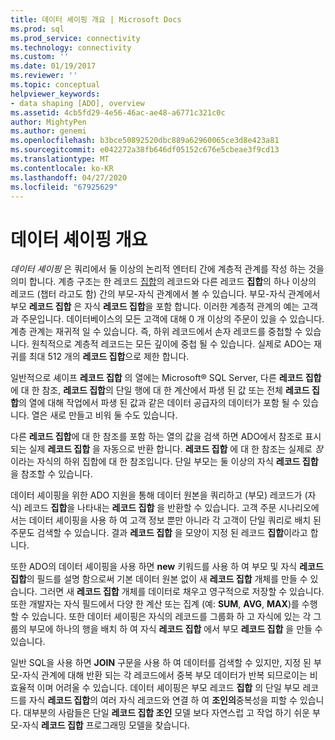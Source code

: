 ```yaml
---
title: 데이터 셰이핑 개요 | Microsoft Docs
ms.prod: sql
ms.prod_service: connectivity
ms.technology: connectivity
ms.custom: ''
ms.date: 01/19/2017
ms.reviewer: ''
ms.topic: conceptual
helpviewer_keywords:
- data shaping [ADO], overview
ms.assetid: 4cb5fd29-4e56-46ac-ae48-a6771c321c0c
author: MightyPen
ms.author: genemi
ms.openlocfilehash: b3bce50892520dbc889a62960065ce3d8e423a81
ms.sourcegitcommit: e042272a38fb646df05152c676e5cbeae3f9cd13
ms.translationtype: MT
ms.contentlocale: ko-KR
ms.lasthandoff: 04/27/2020
ms.locfileid: "67925629"
---
```

# <a name="data-shaping-overview"></a>데이터 셰이핑 개요
*데이터 셰이핑* 은 쿼리에서 둘 이상의 논리적 엔터티 간에 계층적 관계를 작성 하는 것을 의미 합니다. 계층 구조는 한 레코드 [집합](../../../ado/reference/ado-api/recordset-object-ado.md)의 레코드와 다른 레코드 **집합**의 하나 이상의 레코드 (챕터 라고도 함) 간의 부모-자식 관계에서 볼 수 있습니다. 부모-자식 관계에서 부모 **레코드 집합** 은 자식 **레코드 집합**을 포함 합니다. 이러한 계층적 관계의 예는 고객과 주문입니다. 데이터베이스의 모든 고객에 대해 0 개 이상의 주문이 있을 수 있습니다. 계층 관계는 재귀적 일 수 있습니다. 즉, 하위 레코드에서 손자 레코드를 중첩할 수 있습니다. 원칙적으로 계층적 레코드는 모든 깊이에 중첩 될 수 있습니다. 실제로 ADO는 재귀를 최대 512 개의 **레코드 집합**으로 제한 합니다.  
  
 일반적으로 셰이프 **레코드 집합** 의 열에는 Microsoft® SQL Server, 다른 **레코드 집합**에 대 한 참조, **레코드 집합**의 단일 행에 대 한 계산에서 파생 된 값 또는 전체 **레코드 집합**의 열에 대해 작업에서 파생 된 값과 같은 데이터 공급자의 데이터가 포함 될 수 있습니다. 열은 새로 만들고 비워 둘 수도 있습니다.  
  
 다른 **레코드 집합**에 대 한 참조를 포함 하는 열의 값을 검색 하면 ADO에서 참조로 표시 되는 실제 **레코드 집합** 을 자동으로 반환 합니다. **레코드 집합** 에 대 한 참조는 실제로 *장*이라는 자식의 하위 집합에 대 한 참조입니다. 단일 부모는 둘 이상의 자식 **레코드 집합**을 참조할 수 있습니다.  
  
 데이터 셰이핑을 위한 ADO 지원을 통해 데이터 원본을 쿼리하고 (부모) 레코드가 (자식) 레코드 **집합**을 나타내는 **레코드 집합** 을 반환할 수 있습니다. 고객 주문 시나리오에서는 데이터 셰이핑을 사용 하 여 고객 정보 뿐만 아니라 각 고객이 단일 쿼리로 배치 된 주문도 검색할 수 있습니다. 결과 **레코드 집합** 을 모양이 지정 된 레코드 **집합**이라고 합니다.  
  
 또한 ADO의 데이터 셰이핑을 사용 하면 **new** 키워드를 사용 하 여 부모 및 자식 **레코드 집합**의 필드를 설명 함으로써 기본 데이터 원본 없이 새 **레코드 집합** 개체를 만들 수 있습니다. 그러면 새 **레코드 집합** 개체를 데이터로 채우고 영구적으로 저장할 수 있습니다. 또한 개발자는 자식 필드에서 다양 한 계산 또는 집계 (예: **SUM**, **AVG**, **MAX**)를 수행할 수 있습니다. 또한 데이터 셰이핑은 자식의 레코드를 그룹화 하 고 자식에 있는 각 그룹의 부모에 하나의 행을 배치 하 여 자식 **레코드 집합** 에서 부모 **레코드 집합** 을 만들 수 있습니다.  
  
 일반 SQL을 사용 하면 **JOIN** 구문을 사용 하 여 데이터를 검색할 수 있지만, 지정 된 부모-자식 관계에 대해 반환 되는 각 레코드에서 중복 부모 데이터가 반복 되므로이는 비효율적 이며 어려울 수 있습니다. 데이터 셰이핑은 부모 레코드 **집합** 의 단일 부모 레코드를 자식 **레코드 집합**의 여러 자식 레코드와 연결 하 여 **조인의**중복성을 피할 수 있습니다. 대부분의 사람들은 단일 **레코드 집합 조인** 모델 보다 자연스럽 고 작업 하기 쉬운 부모-자식 **레코드 집합** 프로그래밍 모델을 찾습니다.

